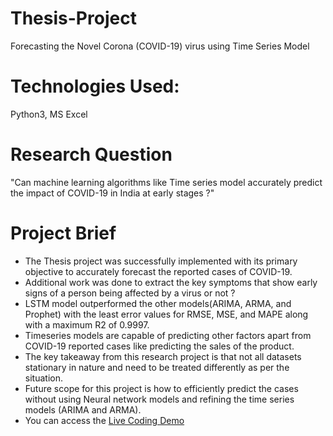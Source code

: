 # Thesis-Project
Forecasting the Novel Corona (COVID-19) virus using Time Series Model

# Technologies Used: 
Python3, MS Excel

# Research Question
"Can machine learning algorithms like Time series model accurately predict the impact of COVID-19 in India at early stages ?"

# Project Brief
* The Thesis project was successfully implemented with its primary objective to accurately forecast the reported cases of COVID-19. 
* Additional work was done to extract the key symptoms that show early signs of a person being affected by a virus or not ?
* LSTM model outperformed the other models(ARIMA, ARMA, and Prophet) with the least error values for RMSE, MSE, and MAPE along with a maximum R2 of 0.9997.
* Timeseries models are capable of predicting other factors apart from COVID-19 reported cases like predicting the sales of the product. 
* The key takeaway from this research project is that not all datasets stationary in nature and need to be treated differently as per the situation. 
* Future scope for this project is how to efficiently predict the cases without using Neural network models and refining the time series models (ARIMA and ARMA).
* You can access the [Live Coding Demo](https://drive.google.com/drive/folders/1UTMr7ud4Z6VY6ua-gtcnNtH8ZqS2ieOm?usp=sharing)

